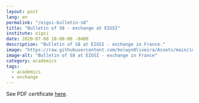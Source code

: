 ```yaml
---
layout: post
lang: en
permalink: "/eigsi-bulletin-s8"
title: "Bulletin of S8 - exchange at EIGSI"
institute: eigsi
date: 2020-07-08 18:00:00 -0400
description: "Bulletin of S8 at EIGSI - exchange in France."
image: "https://raw.githubusercontent.com/kelwynOliveira/Assets/main/img/certificates/licences-and-certifications/exchage-eigsi/eigsi-bulletin-S8/front-fr.jpg"
image-alt: "Bulletin of S8 at EIGSI - exchange in France"
category: academics
tags:
  - academics
  - exchange
---
```


See PDF certificate <a href="https://docs.google.com/viewer?url=https://raw.githubusercontent.com/kelwynOliveira/Assets/main/PDF/certificates/licences-and-certifications/{{page.institute}}{{page.permalink}}.pdf" target="_blank">here</a>.
